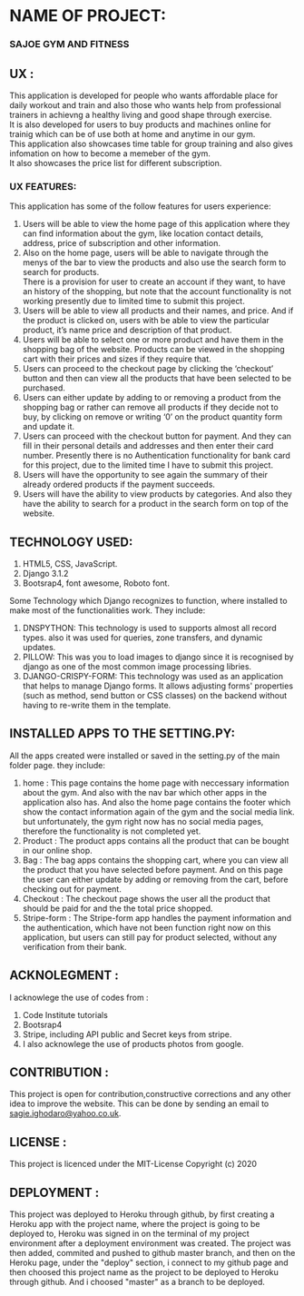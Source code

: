 # NAME OF PROJECT:
### SAJOE GYM AND FITNESS

## UX :
This application is developed for people who wants affordable place for daily workout and train and also those who wants help from professional trainers in achievng a healthy living and good shape through exercise. <br>
It is also developed for users to buy products and machines online for trainig which can be of use both at home and anytime in our gym. <br> This application also showcases time table for group training and also gives infomation on how to become a memeber of the gym.<br>
It also showcases the price list for different subscription.

### UX FEATURES:
This application has some of the follow features for users experience:<br>
1. Users will be able to view the home page of this application where they can find information about the gym, like location contact details, address, price of subscription and other information.<br>
2. Also on the home page, users will be able to navigate through the menys of the bar to view the products and also use the search form to search for products. <br>
There is a provision for user to create an account if they want, to have an history of the shopping, but note that the account functionality is not working presently due to limited time to submit this project.<br>
3. Users will be able to view all products and their names, and price. And if the product is clicked on, users with be able to view the particular product, it’s name price and description of that product.<br>
4. Users will be able to select one or more product and have them in the shopping bag of the website. Products can be viewed in the shopping cart with their prices and sizes if they require that.<br>
5. Users can proceed to the checkout page by clicking the ‘checkout’ button and then can view all the products that have been selected to be purchased.<br>
6. Users can either update by adding to or removing a product from the shopping bag or rather can remove all products if they decide not to buy, by clicking on remove or writing ‘0’ on the product quantity form and update it.<br>
7. Users can proceed with the checkout button for payment. And they can fill in their personal details and addresses and then enter their card number. Presently there is no Authentication functionality for bank card for this project, due to the limited time I have to submit this project.<br>
8. Users will have the opportunity to see again the summary of their already ordered products if the payment succeeds.<br>
9. Users will have the ability to view products by categories. And also they have the ability to search for a product in the search form on top of the website.<br>

## TECHNOLOGY USED:
1. HTML5, CSS, JavaScript.
2. Django 3.1.2
3. Bootsrap4, font awesome, Roboto font. <br>

Some Technology which Django recognizes to function, where installed to make most of the functionalities work. They include:<br>
1. DNSPYTHON: This technology is used to supports almost all record types. also it was used  for queries, zone transfers, and dynamic updates.
2. PILLOW: This was you to load images to django since it is recognised by django as one of the most common image processing libries.
3. DJANGO-CRISPY-FORM: This technology was used as an application that helps to manage Django forms. It allows adjusting forms' properties (such as method, send button or CSS classes) on the backend without having to re-write them in the template.

## INSTALLED APPS TO THE SETTING.PY:
All the apps created were installed or saved in the setting.py of the main folder page. they include:<br>
1. home : This page contains the home page with neccessary information about the gym. And also with the nav bar which other apps in the application also has. And also the home page contains the footer which show the contact information again of the gym and the social media link. but unfortunately, the gym right now has no social media pages, therefore the functionality is not completed yet.
2. Product : The product apps contains all the product that can be bought in our online shop.
3. Bag : The bag apps contains the shopping cart, where you can view all the product that you have selected before payment. And on this page the user can either update by adding or removing from the cart, before checking out for payment.
4. Checkout : The checkout page shows the user all the product that should be paid for and the the total price shopped.
5. Stripe-form : The Stripe-form app handles the payment information and the authentication, which have not been function right now on this application, but users can still pay for product selected, without any verification from their bank.

## ACKNOLEGMENT :
I acknowlege the use of codes from :
1. Code Institute tutorials
2. Bootsrap4
3. Stripe, including API public and Secret keys from stripe.
4. I also acknowlege the use of products photos from google.

## CONTRIBUTION :
This project is open for contribution,constructive corrections and any other idea to improve the website. This can be done by sending an email to sagie.ighodaro@yahoo.co.uk.

## LICENSE :
This project is licenced under the MIT-License Copyright (c) 2020

## DEPLOYMENT :
This project was deployed to Heroku through github, by first creating a Heroku app with the project name, where the project is going to be deployed to, Heroku was signed in on the terminal of my project environment after a deployment environment was created.
The project was then added, commited and pushed to github master branch, and then on the Heroku page, under the "deploy" section, i connect to my github page
and then choosed this project name as the project to be deployed to Heroku through github. And i choosed "master" as a branch to be deployed.